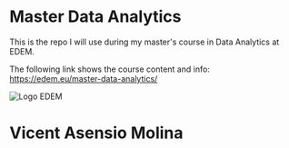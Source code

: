 # Master Data Analytics

This is the repo I will use during my master's course in Data Analytics at EDEM.

The following link shows the course content and info:
https://edem.eu/master-data-analytics/

![Logo EDEM](https://lh3.googleusercontent.com/proxy/z6VD9hHCLOX1o0w4ROnlbYa1CXj0tmUvD4yhC4NYgH_QEEMjIMAYZtQfW86Md_jKYshxF60cToyR8IkOIwjI_5uoLMQ7_LE3OTQS23mVhhHUzQ_m1c9U 'EDEM')

# Vicent Asensio Molina
